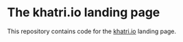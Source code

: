 # The khatri.io landing page
This repository contains code for the [khatri.io](https://khatri.io) landing page.
